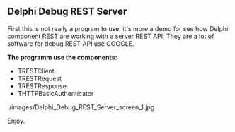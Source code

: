## Delphi Debug REST Server
First this is not really a program to use, it's more a demo for see how Delphi component REST are working with a server REST API. They are a lot of software for debug REST API use GOOGLE.

**The programm use the components:**
* TRESTClient
* TRESTRequest
* TRESTResponse
* THTTPBasicAuthenticator

./images/Delphi_Debug_REST_Server_screen_1.jpg

Enjoy.